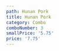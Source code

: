 ```yaml
---
path: Hunan Pork
title: Hunan Pork
category: Combo
comboNumber: 3
smallPrice: '5.75'
price: '7.75'
---
```


